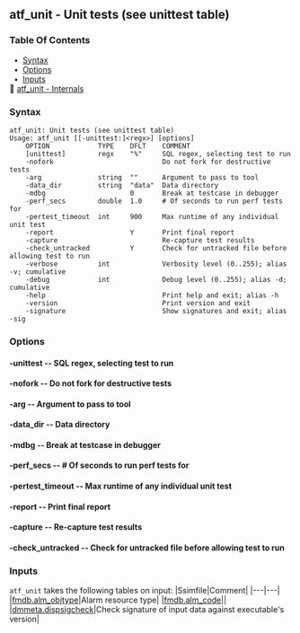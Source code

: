 ## atf_unit - Unit tests (see unittest table)


### Table Of Contents
<a href="#table-of-contents"></a>
<!-- dev.mdmark  mdmark:MDSECTION  state:BEG_AUTO  param:Toc -->
&nbsp;&nbsp;&bull;&nbsp;  [Syntax](#syntax)<br/>
&nbsp;&nbsp;&bull;&nbsp;  [Options](#options)<br/>
&nbsp;&nbsp;&bull;&nbsp;  [Inputs](#inputs)<br/>
&#128196; [atf_unit - Internals](/txt/exe/atf_unit/internals.md)<br/>

<!-- dev.mdmark  mdmark:MDSECTION  state:END_AUTO  param:Toc -->

### Syntax
<a href="#syntax"></a>
<!-- dev.mdmark  mdmark:MDSECTION  state:BEG_AUTO  param:Syntax -->
```
atf_unit: Unit tests (see unittest table)
Usage: atf_unit [[-unittest:]<regx>] [options]
    OPTION            TYPE    DFLT    COMMENT
    [unittest]        regx    "%"     SQL regex, selecting test to run
    -nofork                           Do not fork for destructive tests
    -arg              string  ""      Argument to pass to tool
    -data_dir         string  "data"  Data directory
    -mdbg                     0       Break at testcase in debugger
    -perf_secs        double  1.0     # Of seconds to run perf tests for
    -pertest_timeout  int     900     Max runtime of any individual unit test
    -report                   Y       Print final report
    -capture                          Re-capture test results
    -check_untracked          Y       Check for untracked file before allowing test to run
    -verbose          int             Verbosity level (0..255); alias -v; cumulative
    -debug            int             Debug level (0..255); alias -d; cumulative
    -help                             Print help and exit; alias -h
    -version                          Print version and exit
    -signature                        Show signatures and exit; alias -sig

```

<!-- dev.mdmark  mdmark:MDSECTION  state:END_AUTO  param:Syntax -->

### Options
<a href="#options"></a>

<!-- dev.mdmark  mdmark:MDSECTION  state:BEG_AUTO  param:Options -->
#### -unittest -- SQL regex, selecting test to run
<a href="#-unittest"></a>

#### -nofork -- Do not fork for destructive tests
<a href="#-nofork"></a>

#### -arg -- Argument to pass to tool
<a href="#-arg"></a>

#### -data_dir -- Data directory
<a href="#-data_dir"></a>

#### -mdbg -- Break at testcase in debugger
<a href="#-mdbg"></a>

#### -perf_secs -- # Of seconds to run perf tests for
<a href="#-perf_secs"></a>

#### -pertest_timeout -- Max runtime of any individual unit test
<a href="#-pertest_timeout"></a>

#### -report -- Print final report
<a href="#-report"></a>

#### -capture -- Re-capture test results
<a href="#-capture"></a>

#### -check_untracked -- Check for untracked file before allowing test to run
<a href="#-check_untracked"></a>

<!-- dev.mdmark  mdmark:MDSECTION  state:END_AUTO  param:Options -->

### Inputs
<a href="#inputs"></a>
<!-- dev.mdmark  mdmark:MDSECTION  state:BEG_AUTO  param:Inputs -->
`atf_unit` takes the following tables on input:
|Ssimfile|Comment|
|---|---|
|[fmdb.alm_objtype](/txt/ssimdb/fmdb/alm_objtype.md)|Alarm resource type|
|[fmdb.alm_code](/txt/ssimdb/fmdb/alm_code.md)||
|[dmmeta.dispsigcheck](/txt/ssimdb/dmmeta/dispsigcheck.md)|Check signature of input data against executable's version|

<!-- dev.mdmark  mdmark:MDSECTION  state:END_AUTO  param:Inputs -->

